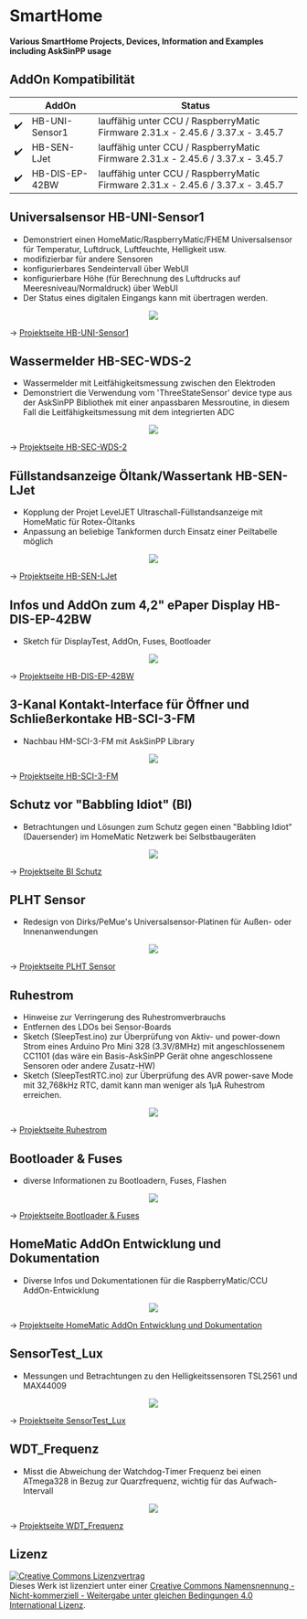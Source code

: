 
# SmartHome

**Various SmartHome Projects, Devices, Information and Examples including AskSinPP usage**


## AddOn Kompatibilität

| |AddOn|Status|
|---|---|---|
|:heavy_check_mark:|HB-UNI-Sensor1|lauffähig unter CCU / RaspberryMatic Firmware 2.31.x - 2.45.6 / 3.37.x - 3.45.7|
|:heavy_check_mark:|HB-SEN-LJet|lauffähig unter CCU / RaspberryMatic Firmware 2.31.x - 2.45.6 / 3.37.x - 3.45.7|
|:heavy_check_mark:|HB-DIS-EP-42BW|lauffähig unter CCU / RaspberryMatic Firmware 2.31.x - 2.45.6 / 3.37.x - 3.45.7|

[comment]: # (:large_blue_circle:)


## Universalsensor HB-UNI-Sensor1

- Demonstriert einen HomeMatic/RaspberryMatic/FHEM Universalsensor für Temperatur, Luftdruck, Luftfeuchte, Helligkeit usw.
- modifizierbar für andere Sensoren
- konfigurierbares Sendeintervall über WebUI
- konfigurierbare Höhe (für Berechnung des Luftdrucks auf Meeresniveau/Normaldruck) über WebUI
- Der Status eines digitalen Eingangs kann mit übertragen werden.

<p align="center"><img src="Images/HB-UNI-Sensor1_HW1_small.jpg?raw=true"/></p>

-> [Projektseite HB-UNI-Sensor1](https://github.com/TomMajor/SmartHome/tree/master/HB-UNI-Sensor1)


## Wassermelder HB-SEC-WDS-2

- Wassermelder mit Leitfähigkeitsmessung zwischen den Elektroden
- Demonstriert die Verwendung vom 'ThreeStateSensor' device type aus der AskSinPP Bibliothek mit einer anpassbaren Messroutine, in diesem Fall die Leitfähigkeitsmessung mit dem integrierten ADC

<p align="center"><img src="Images/Prototyp_Wassermelder_small.jpg?raw=true"/></p>

-> [Projektseite HB-SEC-WDS-2](https://github.com/TomMajor/SmartHome/tree/master/HB-SEC-WDS-2)


## Füllstandsanzeige Öltank/Wassertank HB-SEN-LJet

- Kopplung der Projet LevelJET Ultraschall-Füllstandsanzeige mit HomeMatic für Rotex-Öltanks
- Anpassung an beliebige Tankformen durch Einsatz einer Peiltabelle möglich

<p align="center"><img src="Images/LevelJet_small.jpg?raw=true"/></p>

-> [Projektseite HB-SEN-LJet](https://github.com/TomMajor/SmartHome/tree/master/HB-SEN-LJet)


## Infos und AddOn zum 4,2" ePaper Display HB-DIS-EP-42BW

- Sketch für DisplayTest, AddOn, Fuses, Bootloader

<p align="center"><img src="Images/EP42_small.jpg?raw=true"/></p>

-> [Projektseite HB-DIS-EP-42BW](https://github.com/TomMajor/SmartHome/tree/master/HB-Dis-EP-42BW)


## 3-Kanal Kontakt-Interface für Öffner und Schließerkontake HB-SCI-3-FM

- Nachbau HM-SCI-3-FM mit AskSinPP Library

<p align="center"><img src="Images/HB_SCI_3_FM_small.jpg?raw=true"/></p>

-> [Projektseite HB-SCI-3-FM](https://github.com/TomMajor/SmartHome/tree/master/HB-SCI-3-FM)


## Schutz vor "Babbling Idiot" (BI)

- Betrachtungen und Lösungen zum Schutz gegen einen "Babbling Idiot" (Dauersender) im HomeMatic Netzwerk bei Selbstbaugeräten

<p align="center"><img src="Images/BI_small.jpg?raw=true"/></p>

-> [Projektseite BI Schutz](https://github.com/TomMajor/SmartHome/tree/master/Info/Babbling%20Idiot%20Protection)


## PLHT Sensor

- Redesign von Dirks/PeMue's Universalsensor-Platinen für Außen- oder Innenanwendungen

<p align="center"><img src="Images/PLHT_small.png?raw=true"/></p>

-> [Projektseite PLHT Sensor](https://github.com/TomMajor/SmartHome/tree/master/PCB/Sensor_PLHT)


## Ruhestrom

- Hinweise zur Verringerung des Ruhestromverbrauchs
- Entfernen des LDOs bei Sensor-Boards
- Sketch (SleepTest.ino) zur Überprüfung von Aktiv- und power-down Strom eines Arduino Pro Mini 328 (3.3V/8MHz) mit angeschlossenem CC1101 (das wäre ein Basis-AskSinPP Gerät ohne angeschlossene Sensoren oder andere Zusatz-HW)
- Sketch (SleepTestRTC.ino) zur Überprüfung des AVR power-save Mode mit 32,768kHz RTC, damit kann man weniger als 1µA Ruhestrom erreichen.

<p align="center"><img src="Images/SensorBreakoutBoards_small.jpg?raw=true"/></p>

-> [Projektseite Ruhestrom](https://github.com/TomMajor/SmartHome/tree/master/Info/Ruhestrom)


## Bootloader & Fuses

- diverse Informationen zu Bootloadern, Fuses, Flashen

<p align="center"><img src="Images/fuses_small.jpg?raw=true"/></p>

-> [Projektseite Bootloader & Fuses](https://github.com/TomMajor/SmartHome/tree/master/Info/Bootloader)


## HomeMatic AddOn Entwicklung und Dokumentation

- Diverse Infos und Dokumentationen für die RaspberryMatic/CCU AddOn-Entwicklung

<p align="center"><img src="Images/AddOn_small.jpg?raw=true"/></p>

-> [Projektseite HomeMatic AddOn Entwicklung und Dokumentation](https://github.com/TomMajor/SmartHome/tree/master/Info/RaspberryMatic_CCU_AddOn)


## SensorTest_Lux

- Messungen und Betrachtungen zu den Helligkeitssensoren TSL2561 und MAX44009

<p align="center"><img src="Images/SensorTest_Lux_small.jpg?raw=true"/></p>

-> [Projektseite SensorTest_Lux](https://github.com/TomMajor/SmartHome/tree/master/Info/SensorTest_Lux)


## WDT_Frequenz

- Misst die Abweichung der Watchdog-Timer Frequenz bei einen ATmega328 in Bezug zur Quarzfrequenz, wichtig für das Aufwach-Intervall

<p align="center"><img src="Images/WDT_Frequenz_small.jpg?raw=true"/></p>

-> [Projektseite WDT_Frequenz](https://github.com/TomMajor/SmartHome/tree/master/Info/WDT_Frequenz)


## Lizenz

<a rel="license" href="http://creativecommons.org/licenses/by-nc-sa/4.0/"><img alt="Creative Commons Lizenzvertrag" style="border-width:0" src="https://i.creativecommons.org/l/by-nc-sa/4.0/88x31.png" /></a><br />Dieses Werk ist lizenziert unter einer <a rel="license" href="http://creativecommons.org/licenses/by-nc-sa/4.0/">Creative Commons Namensnennung - Nicht-kommerziell - Weitergabe unter gleichen Bedingungen 4.0 International Lizenz</a>.
